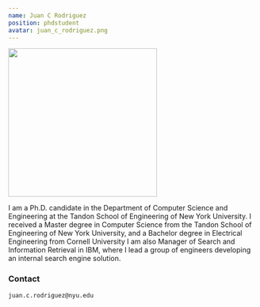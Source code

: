 ```yaml
---
name: Juan C Rodriguez
position: phdstudent
avatar: juan_c_rodriguez.png
---
```


<img width="300" src="{{site.baseurl}}/images/people/{{page.avatar}}" data-action="zoom">

I am a Ph.D. candidate in the Department of Computer Science and Engineering at the Tandon School of Engineering of New York University. I received a Master degree in Computer Science from the Tandon School of Engineering of New York University, and a Bachelor degree in Electrical Engineering from Cornell University  I am also Manager of Search and Information Retrieval in IBM, where I lead a group of engineers developing an internal search engine solution.

### Contact

<i class="fa fa-envelope-o"></i> `juan.c.rodriguez@nyu.edu`
